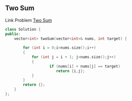 ## Two Sum

Link Problem [Two Sum](https://leetcode.com/problems/two-sum/)

```cpp
class Solution {
public:
    vector<int> twoSum(vector<int>& nums, int target) {
  
        for (int i = 0;i<nums.size();i++)
        {
            for (int j = i + 1; j<nums.size();j++)
            {
                    if (nums[i] + nums[j] == target)
                       return {i,j};
            }
        }
        return {};
    }
};
```
